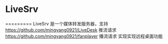 
# LiveSrv
=========
LiveSrv 是一个媒体转发服务器，支持
https://github.com/mingyang0921/LiveDesk 推流请求
https://github.com/mingyang0921/fanplayer 播流请求
实现实现远程桌面功能

